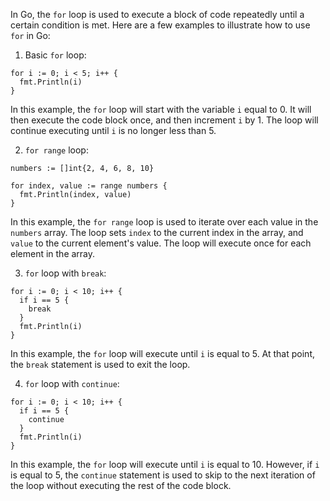 In Go, the `for` loop is used to execute a block of code repeatedly until a certain condition is met. Here are a few examples to illustrate how to use `for` in Go:

1. Basic `for` loop:

```
for i := 0; i < 5; i++ {
  fmt.Println(i)
}
```

In this example, the `for` loop will start with the variable `i` equal to 0. It will then execute the code block once, and then increment `i` by 1. The loop will continue executing until `i` is no longer less than 5.

2. `for range` loop:

```
numbers := []int{2, 4, 6, 8, 10}

for index, value := range numbers {
  fmt.Println(index, value)
}
```

In this example, the `for range` loop is used to iterate over each value in the `numbers` array. The loop sets `index` to the current index in the array, and `value` to the current element's value. The loop will execute once for each element in the array.

3. `for` loop with `break`:

```
for i := 0; i < 10; i++ {
  if i == 5 {
    break
  }
  fmt.Println(i)
}
```

In this example, the `for` loop will execute until `i` is equal to 5. At that point, the `break` statement is used to exit the loop. 

4. `for` loop with `continue`:

```
for i := 0; i < 10; i++ {
  if i == 5 {
    continue
  }
  fmt.Println(i)
}
```

In this example, the `for` loop will execute until `i` is equal to 10. However, if `i` is equal to 5, the `continue` statement is used to skip to the next iteration of the loop without executing the rest of the code block.